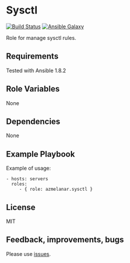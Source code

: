 Sysctl
======

[![Build Status](https://api.travis-ci.org/azmelanar/ansible-sysctl.png)](https://travis-ci.org/azmelanar/ansible-sysctl) [![Ansible Galaxy](https://img.shields.io/badge/ansible--galaxy-sysctl-blue.svg?style=flat)](https://galaxy.ansible.com/list#/roles/2601)

Role for manage sysctl rules.

Requirements
------------

Tested with Ansible 1.8.2

Role Variables
--------------

None

Dependencies
------------

None

Example Playbook
----------------

Example of usage:

    - hosts: servers
      roles:
         - { role: azmelanar.sysctl }

License
-------

MIT

Feedback, improvements, bugs
----------------------------

Please use [issues](https://github.com/azmelanar/ansible-sysctl/issues).
